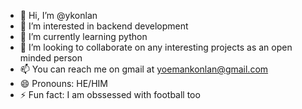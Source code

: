- 👋 Hi, I’m @ykonlan
- 👀 I’m interested in backend development  
- 🌱 I’m currently learning python
- 💞️ I’m looking to collaborate on any interesting projects as an open minded person
- 📫 You can reach me on gmail at yoemankonlan@gmail.com
- 😄 Pronouns: HE/HIM
- ⚡ Fun fact: I am obssessed with football too


